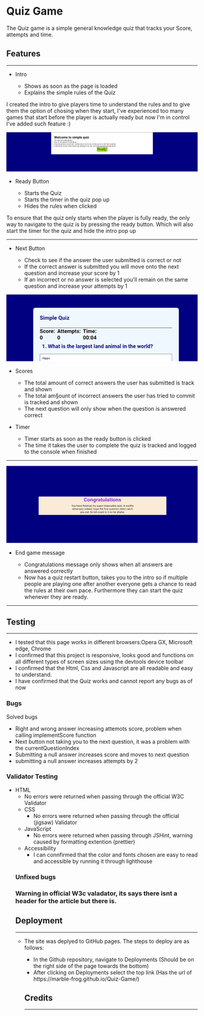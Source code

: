 <h1>Quiz Game</h1>
The Quiz game is a simple general knowledge quiz that tracks your Score, attempts and time.
<h2>Features</h2>
<hr>
    <ul>  
        <li>Intro</li>
        <ul>
                <li>Shows as soon as the page is loaded</li>
                <li>Explains the simple rules of the Quiz</li>
        </ul>
    </ul>
    <p> I created the intro to give players time to understand the rules and to give them the option of chosing when they start, I've experienced too many games that start before the player is actually ready but now I'm in control I've added such feature :)</p>
    <img src="assets/images(readme)/rules.png">
    <ul>        
    <li>Ready Button</li>
        <ul>
            <li>Starts the Quiz</li>
            <li>Starts the timer in the quiz pop up</li>
            <li>Hides the rules when clicked</li>
        </ul>
    </ul>
    <p>To ensure that the quiz only starts when the player is fully ready, the only way to navigate to the quiz is by pressing the ready button. Which will also start the timer for the quiz and hide the intro pop up</p>
    <hr>
    <ul>
        <li>Next Button</li>
        <ul>
            <li>Check to see if the answer the user submitted is correct or not</li>
            <li>If the correct answer is submitted you will move onto the next question and increase your score by 1</li> 
            <li>If an incorrect or no answer is selected you'll remain on the same question and increase your attempts by 1</li>
        </ul>
    </ul> 
    <img src="assets/images(readme)/score.png">
    <ul>
        <li>Scores</li>
        <ul>
            <li>The total amount of correct answers the user has submitted is track and shown</li>
            <li>The total am§ount of incorrect answers the user has tried to commit is tracked and shown</li>
            <li>The next question will only show when the question is answered correct</li> 
        </ul>
    </ul>
    <ul>
        <li>Timer</li>
        <ul>
            <li>Timer starts as soon as the ready button is clicked</li>
            <li>The time it takes the user to complete the quiz is tracked and logged to the console when finished</li>
        </ul>
    </ul>
    <hr>
    <img src="assets/images(readme)/endGame message.png">
    <ul>
        <li>End game message</li>
        <ul>
            <li>Congratulations message only shows when all answers are answered correctly</li>
            <li>Now has a quiz restart button, takes you to the intro so if multiple people are playing one after another everyone gets a chance to read the rules at their own pace.
            Furthermore they can start the quiz whenever they are ready.</li>
        </ul>
    </ul>
    <hr>
<h2>Testing</h2>
<hr>
<ul>
    <li>I tested that this page works  in different browsers:Opera GX, Microsoft edge, Chrome</li>
    <li>I confirmed that this project is responsive, looks good and functions on all different types of screen sizes using the devtools device toolbar</li>
    <li>I confirmed that the Html, Css and Javascript are all readable and easy to understand.</li>
    <li>I have confirmed that the Quiz works and cannot report any bugs as of now</li>
</ul>
<h3>Bugs</h3>
   <p>Solved bugs</p>
   <ul>
       <li>Right and wrong answer increasing attemots score, problem when calling implementScore function</li>
       <li>Next button not taking you to the next question, it was a problem with the currentQuestionIndex</li>
       <li>Submitting a null answer increases score and moves to next question</li>
       <li>submitting a null answer increases attempts by 2</li>
    </ul>

<h3>Validator Testing</h3>
<ul>
    <li>HTML
    <ul>
        <li>No errors were returned when passing through the official W3C Validator</li>
    </ul>
    <ul>
    <li>CSS
    <ul>
        <li>No errors were returned when passing through the official (jigsaw) Validator</li>
    </ul>
    <li>JavaScript
    <ul>
        <li>No errors were returned when passing through JSHint, warning caused by formatting extention (prettier)</li>
    </ul>
    <li>Accessibility
    <ul>
        <li>I can connfirmed that the color and fonts chosen are easy to read and accessible by running it through lighthouse</li>
    </ul>
</ul>
<h3>Unfixed bugs<h3>
Warning in official W3c valadator, its says there isnt a header for the article but there is.
<h2>Deployment</h2>
<hr>
<ul>
    <li>The site  was deplyed to GitHub pages. The steps to deploy are as follows:</li>
    <ul>
        <li>In the Github repository, navigate to Deployments (Should be on the right side of the page towards the bottom)</li>
        <li>After clicking on Deployments select the top link (Has the url of https://marble-frog.github.io/Quiz-Game/)</li>
    </ul>
<h2>Credits</h2>
<hr>
